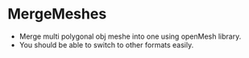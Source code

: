 # MergeMeshes

- Merge multi polygonal obj meshe into one using openMesh library.
- You should be able to switch to other formats easily.

